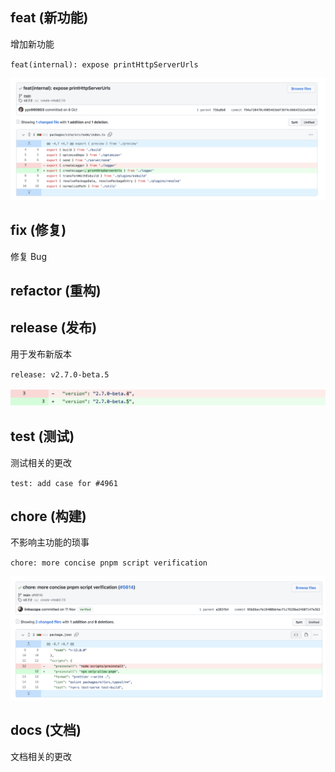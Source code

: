 ## feat (新功能)

增加新功能

`feat(internal): expose printHttpServerUrls`

![](https://github.com/exposir/beds/blob/main/WX20211216-125717@2x.png?raw=true)

## fix (修复)

修复 Bug

## refactor (重构)

## release (发布)

用于发布新版本

`release: v2.7.0-beta.5`

![](https://github.com/exposir/beds/blob/main/WX20211216-120105@2x.png?raw=true)

## test (测试)

测试相关的更改

`test: add case for #4961`

## chore (构建)

不影响主功能的琐事

`chore: more concise pnpm script verification`

![](https://github.com/exposir/beds/blob/main/WX20211216-130233@2x.png?raw=true)

## docs (文档)

文档相关的更改
